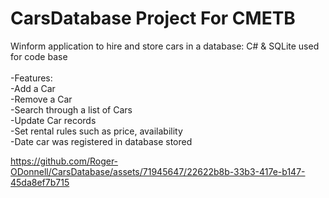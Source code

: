 # CarsDatabase Project For CMETB

Winform application to hire and store cars in a database: C# & SQLite used for code base<br>
<br>
 -Features:
 <br>
  -Add a Car
  <br>
  -Remove a Car
  <br>
  -Search through a list of Cars
  <br>
  -Update Car records
  <br>
  -Set rental rules such as price, availability 
  <br>
  -Date car was registered in database stored
  <br>

https://github.com/Roger-ODonnell/CarsDatabase/assets/71945647/22622b8b-33b3-417e-b147-45da8ef7b715


